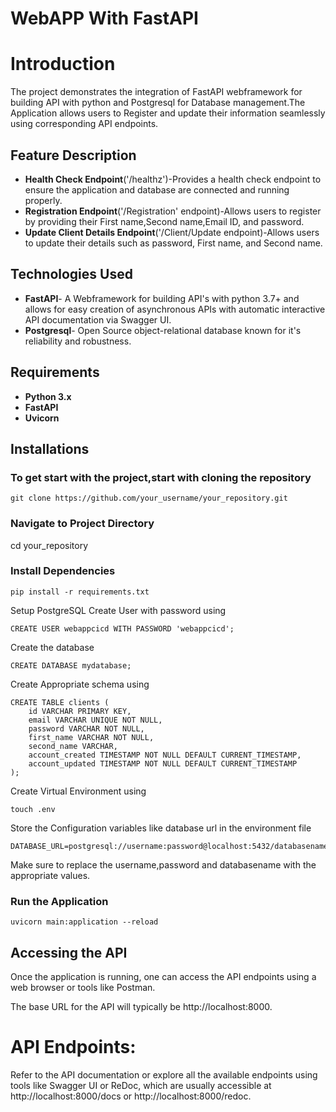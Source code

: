 # WebAPP With FastAPI

# Introduction
The project demonstrates the integration of FastAPI webframework for building API with python and Postgresql for Database management.The Application allows users to Register and update their information seamlessly using corresponding API endpoints.

## Feature Description
- **Health Check Endpoint**('/healthz')-Provides a health check endpoint to ensure the application and database are connected and running properly.
- **Registration Endpoint**('/Registration' endpoint)-Allows users to register by providing their First name,Second name,Email ID, and password.
- **Update Client Details Endpoint**('/Client/Update endpoint)-Allows users to update their details such as password, First name, and Second name.

## Technologies Used
- **FastAPI**- A Webframework for building API's with python 3.7+ and allows for easy creation of asynchronous APIs with automatic interactive API documentation via Swagger UI.
- **Postgresql**- Open Source object-relational database known for it's reliability and robustness.

## Requirements 
- **Python 3.x**
- **FastAPI**
- **Uvicorn**


## Installations

### To get start with the project,start with cloning the repository

```
git clone https://github.com/your_username/your_repository.git
```

### Navigate to Project Directory

cd your_repository

### Install Dependencies
```
pip install -r requirements.txt
```
Setup PostgreSQL
Create User with password using
```
CREATE USER webappcicd WITH PASSWORD 'webappcicd';

```

Create the database

```
CREATE DATABASE mydatabase;
```
Create Appropriate schema using
```
CREATE TABLE clients (
    id VARCHAR PRIMARY KEY,
    email VARCHAR UNIQUE NOT NULL,
    password VARCHAR NOT NULL,
    first_name VARCHAR NOT NULL,
    second_name VARCHAR,
    account_created TIMESTAMP NOT NULL DEFAULT CURRENT_TIMESTAMP,
    account_updated TIMESTAMP NOT NULL DEFAULT CURRENT_TIMESTAMP
);
```

 Create Virtual Environment using
```
touch .env
```

Store the Configuration variables like database url in the environment file
```
DATABASE_URL=postgresql://username:password@localhost:5432/databasename
```
Make sure to replace the username,password and databasename with the appropriate values.

### Run the Application 
```
uvicorn main:application --reload
```
## Accessing the API
Once the application is running, one can access the API endpoints using a web browser or tools like Postman. 

The base URL for the API will typically be http://localhost:8000.

# API Endpoints:
Refer to the API documentation or explore all the available endpoints using tools like Swagger UI or ReDoc, 
which are usually accessible at http://localhost:8000/docs or http://localhost:8000/redoc.












